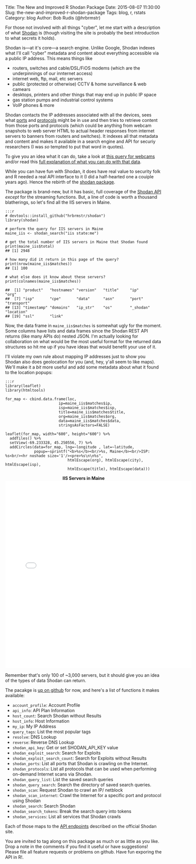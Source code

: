 Title: The New and Improved R Shodan Package
Date: 2015-08-07 11:30:00
Slug: the-new-and-improved-r-shodan-package
Tags: blog, r, rstats
Category: blog
Author: Bob Rudis (@hrbrmstr)

For those not involved with all things "cyber", let me start with a description of what [Shodan](http://shodan.io/) is (though visiting the site is probably the best introduction to what secrets it holds).

Shodan is&mdash;at it's core&mdash;a search engine. Unlike Google, Shodan indexes what I'll call "cyber" metadata and content about everything accessible via a public IP address. This means things like

- routers, switches and cable/DSL/FiOS modems (which are the underpinnings of our innternet access)
- internet web, ftp, mail, etc servers
- public (protected or otherwise) CCTV & home surveillance & web camears
- desktops, printers and other things that may end up in public IP space
- gas station pumps and industrial control systems
- VoIP phones & more

Shodan contacts the IP addresses associated with all the devices, sees what [ports](https://en.wikipedia.org/wiki/List_of_TCP_and_UDP_port_numbers) and [protocols](https://en.wikipedia.org/wiki/Internet_Protocol) might be in use and then tries to retrieve content from those ports and protocols (which could be anything from webcam snapshots to web server HTML to actual header responses from internet servers to banners from routers and switches). It indexes all that metadata and content and makes it available in a search engine and API for securiy researchers (I was _so_ tempted to put that word in quotes).

To give you an idea what it can do, take a look at [this query for webcams](https://www.shodan.io/search?query=Server%3A+SQ-WEBCAM) and/or read this [full explanation of what you can do with that data](http://null-byte.wonderhowto.com/how-to/hack-like-pro-find-vulnerable-webcams-across-globe-using-shodan-0154830/).

While you can have fun with Shodan, it does have real value to security folk and R needed a real API interface to it (I did a half-hearted one a couiple years ago). Hence the rebirth of the [shodan package](https://github.com/hrbrmstr/shodan).

The package is brand-new, but it has basic, full coverage of the [Shodan API](https://developer.shodan.io/api) _except_ for the streaming functions. But, a line of code is worth a thousand blatherings, so let's find all the IIS servers in Maine.

    :::r
    # devtools::install_github("hrbrmstr/shodan")
    library(shodan)

    # perform the query for IIS servers in Maine
    maine_iis <- shodan_search("iis state:me")

    # get the total number of IIS servers in Maine that Shodan found
    print(maine_iis$total) 
    ## [1] 2948

    # how many did it return in this page of the query?
    print(nrow(maine_iis$matches))
    ## [1] 100

    # what else does it know about these servers?
    print(colnames(maine_iis$matches))

    ##  [1] "product"   "hostnames" "version"   "title"     "ip"        "org"      
    ##  [7] "isp"       "cpe"       "data"      "asn"       "port"      "transport"
    ## [13] "timestamp" "domains"   "ip_str"    "os"        "_shodan"   "location" 
    ## [19] "ssl"       "link"  

Now, the data frame in `maine_iis$matches` is somewhat ugly for the moment. Some columns have lists and data frames since the Shodan REST API returns (like many APIs do) nested JSON. I'm actually looking for collaboration on what would be the most useful format for the returned data structures so hit me up if you have ideas that would benefit your use of it.

I'll violate my own rule about mapping IP addresses just to show you Shodan also does geolocation for you (and, hey, y'all seem to like maps). We'll make it a _bit_ more useful and add some metadata about what it found to the location popups:

    :::r
    library(leaflet)
    library(htmltools)

    for_map <- cbind.data.frame(loc, 
                            ip=maine_iis$matches$ip,
                            isp=maine_iis$matches$isp,
                            title=maine_iis$matches$title,
                            org=maine_iis$matches$org,
                            data=maine_iis$matches$data,
                            stringsAsFactors=FALSE)

    leaflet(for_map, width="600", height="600") %>% 
      addTiles() %>% 
      setView(-69.233328, 45.250556, 7) %>% 
      addCircles(data=for_map, lng=~longitude , lat=~latitude, 
                 popup=~sprintf("<b>%s</b><br/>%s, Maine</b><br/>ISP: %s<br/><hr noshade size='1'/><pre>%s\n\n%s", 
                                htmlEscape(org), htmlEscape(city), htmlEscape(isp), 
                                htmlEscape(title), htmlEscape(data))) 


<center>
<b>IIS Servers in Maine</b>
<iframe style="max-width=100%" 
        src="/widgets/2015-08-08-shodan-01.html" 
        sandbox="allow-same-origin 
        allow-scripts" width="600" 
        height="600" 
        scrolling="no" 
        seamless="seamless" 
        frameBorder="0"></iframe>
</center>

Remember that's only 100 of ~3,000 servers, but it should give you an idea of the types of data Shodan can return.

The pacakge is [up on github](https://github.com/hrbrmstr/shodan) for now, and here's a list of functions it makes available:

-   `account_profile`: Account Profile
-   `api_info`: API Plan Information
-   `host_count`: Search Shodan without Results
-   `host_info`: Host Information
-   `my_ip`: My IP Address
-   `query_tags`: List the most popular tags
-   `resolve`: DNS Lookup
-   `reverse`: Reverse DNS Lookup
-   `shodan_api_key`: Get or set SHODAN\_API\_KEY value
-   `shodan_exploit_search`: Search for Exploits
-   `shodan_exploit_search_count`: Search for Exploits without Results
-   `shodan_ports`: List all ports that Shodan is crawling on the Internet.
-   `shodan_protocols`: List all protocols that can be used when performing on-demand Internet scans via Shodan.
-   `shodan_query_list`: List the saved search queries
-   `shodan_query_search`: Search the directory of saved search queries.
-   `shodan_scan`: Request Shodan to crawl an IP/ netblock
-   `shodan_scan_internet`: Crawl the Internet for a specific port and protocol using Shodan
-   `shodan_search`: Search Shodan
-   `shodan_search_tokens`: Break the search query into tokens
-   `shodan_services`: List all services that Shodan crawls

Each of those maps to the [API endpoints](https://developer.shodan.io/api) described on the official Shodan site.

You are invited to tag along on this package as much or as little as you like. Drop a note in the comments if you find it useful or have suggestions! Please file all feature requests or problems on github. Have fun exporing the API in R!.
